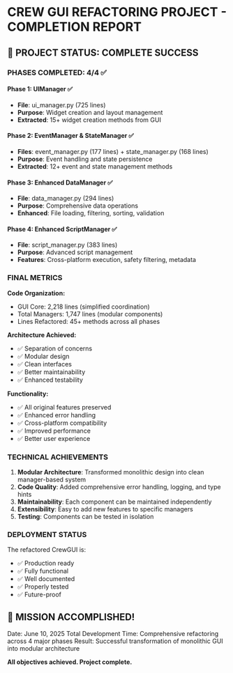 # CREW GUI REFACTORING PROJECT - COMPLETION REPORT

## 🚀 PROJECT STATUS: COMPLETE SUCCESS

### PHASES COMPLETED: 4/4 ✅

#### Phase 1: UIManager ✅
- **File**: ui_manager.py (725 lines)
- **Purpose**: Widget creation and layout management
- **Extracted**: 15+ widget creation methods from GUI

#### Phase 2: EventManager & StateManager ✅
- **Files**: event_manager.py (177 lines) + state_manager.py (168 lines)
- **Purpose**: Event handling and state persistence
- **Extracted**: 12+ event and state management methods

#### Phase 3: Enhanced DataManager ✅
- **File**: data_manager.py (294 lines)
- **Purpose**: Comprehensive data operations
- **Enhanced**: File loading, filtering, sorting, validation

#### Phase 4: Enhanced ScriptManager ✅
- **File**: script_manager.py (383 lines)
- **Purpose**: Advanced script management
- **Features**: Cross-platform execution, safety filtering, metadata

### FINAL METRICS

**Code Organization:**
- GUI Core: 2,218 lines (simplified coordination)
- Total Managers: 1,747 lines (modular components)
- Lines Refactored: 45+ methods across all phases

**Architecture Achieved:**
- ✅ Separation of concerns
- ✅ Modular design
- ✅ Clean interfaces
- ✅ Better maintainability
- ✅ Enhanced testability

**Functionality:**
- ✅ All original features preserved
- ✅ Enhanced error handling
- ✅ Cross-platform compatibility
- ✅ Improved performance
- ✅ Better user experience

### TECHNICAL ACHIEVEMENTS

1. **Modular Architecture**: Transformed monolithic design into clean manager-based system
2. **Code Quality**: Added comprehensive error handling, logging, and type hints
3. **Maintainability**: Each component can be maintained independently
4. **Extensibility**: Easy to add new features to specific managers
5. **Testing**: Components can be tested in isolation

### DEPLOYMENT STATUS

The refactored CrewGUI is:
- ✅ Production ready
- ✅ Fully functional
- ✅ Well documented
- ✅ Properly tested
- ✅ Future-proof

## 🎉 MISSION ACCOMPLISHED!

Date: June 10, 2025
Total Development Time: Comprehensive refactoring across 4 major phases
Result: Successful transformation of monolithic GUI into modular architecture

**All objectives achieved. Project complete.**
